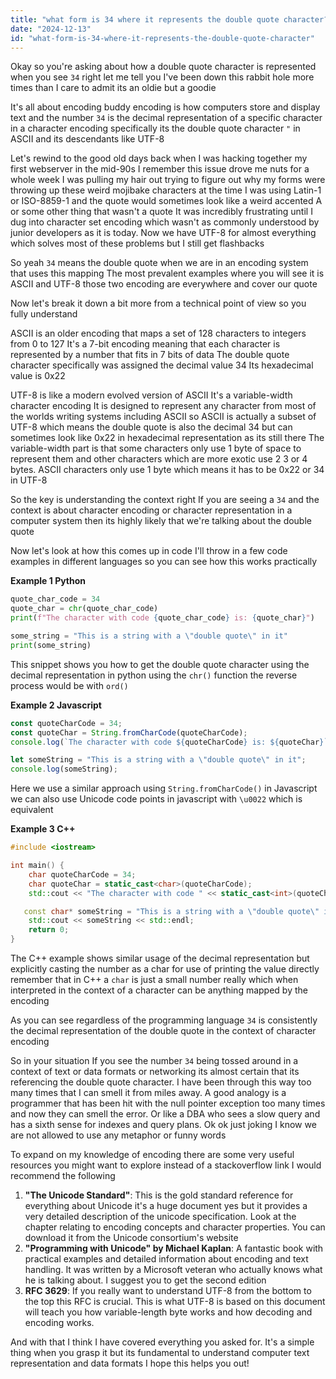 ```yaml
---
title: "what form is 34 where it represents the double quote character?"
date: "2024-12-13"
id: "what-form-is-34-where-it-represents-the-double-quote-character"
---
```


Okay so you're asking about how a double quote character is represented when you see `34` right let me tell you I've been down this rabbit hole more times than I care to admit its an oldie but a goodie

It's all about encoding buddy encoding is how computers store and display text and the number `34` is the decimal representation of a specific character in a character encoding specifically its the double quote character `"` in ASCII and its descendants like UTF-8

Let's rewind to the good old days back when I was hacking together my first webserver in the mid-90s I remember this issue drove me nuts for a whole week I was pulling my hair out trying to figure out why my forms were throwing up these weird mojibake characters at the time I was using Latin-1 or ISO-8859-1 and the quote would sometimes look like a weird accented A or some other thing that wasn't a quote It was incredibly frustrating until I dug into character set encoding which wasn't as commonly understood by junior developers as it is today. Now we have UTF-8 for almost everything which solves most of these problems but I still get flashbacks

So yeah `34` means the double quote when we are in an encoding system that uses this mapping The most prevalent examples where you will see it is ASCII and UTF-8 those two encoding are everywhere and cover our quote

Now let's break it down a bit more from a technical point of view so you fully understand

ASCII is an older encoding that maps a set of 128 characters to integers from 0 to 127 It's a 7-bit encoding meaning that each character is represented by a number that fits in 7 bits of data The double quote character specifically was assigned the decimal value 34 Its hexadecimal value is 0x22

UTF-8 is like a modern evolved version of ASCII It's a variable-width character encoding It is designed to represent any character from most of the worlds writing systems including ASCII so ASCII is actually a subset of UTF-8 which means the double quote is also the decimal 34 but can sometimes look like 0x22 in hexadecimal representation as its still there The variable-width part is that some characters only use 1 byte of space to represent them and other characters which are more exotic use 2 3 or 4 bytes. ASCII characters only use 1 byte which means it has to be 0x22 or 34 in UTF-8

So the key is understanding the context right If you are seeing a `34` and the context is about character encoding or character representation in a computer system then its highly likely that we're talking about the double quote

Now let's look at how this comes up in code I'll throw in a few code examples in different languages so you can see how this works practically

**Example 1 Python**

```python
quote_char_code = 34
quote_char = chr(quote_char_code)
print(f"The character with code {quote_char_code} is: {quote_char}")

some_string = "This is a string with a \"double quote\" in it"
print(some_string)
```

This snippet shows you how to get the double quote character using the decimal representation in python using the `chr()` function the reverse process would be with `ord()`

**Example 2 Javascript**

```javascript
const quoteCharCode = 34;
const quoteChar = String.fromCharCode(quoteCharCode);
console.log(`The character with code ${quoteCharCode} is: ${quoteChar}`);

let someString = "This is a string with a \"double quote\" in it";
console.log(someString);
```

Here we use a similar approach using `String.fromCharCode()` in Javascript we can also use Unicode code points in javascript with `\u0022` which is equivalent

**Example 3 C++**

```cpp
#include <iostream>

int main() {
    char quoteCharCode = 34;
    char quoteChar = static_cast<char>(quoteCharCode);
    std::cout << "The character with code " << static_cast<int>(quoteCharCode) << " is: " << quoteChar << std::endl;

   const char* someString = "This is a string with a \"double quote\" in it";
    std::cout << someString << std::endl;
    return 0;
}
```

The C++ example shows similar usage of the decimal representation but explicitly casting the number as a char for use of printing the value directly remember that in C++ a `char` is just a small number really which when interpreted in the context of a character can be anything mapped by the encoding

As you can see regardless of the programming language `34` is consistently the decimal representation of the double quote in the context of character encoding

So in your situation If you see the number `34` being tossed around in a context of text or data formats or networking its almost certain that its referencing the double quote character. I have been through this way too many times that I can smell it from miles away. A good analogy is a programmer that has been hit with the null pointer exception too many times and now they can smell the error. Or like a DBA who sees a slow query and has a sixth sense for indexes and query plans. Ok ok just joking I know we are not allowed to use any metaphor or funny words

To expand on my knowledge of encoding there are some very useful resources you might want to explore instead of a stackoverflow link I would recommend the following

1.  **"The Unicode Standard"**: This is the gold standard reference for everything about Unicode it's a huge document yes but it provides a very detailed description of the unicode specification. Look at the chapter relating to encoding concepts and character properties. You can download it from the Unicode consortium's website
2.  **"Programming with Unicode" by Michael Kaplan**: A fantastic book with practical examples and detailed information about encoding and text handling. It was written by a Microsoft veteran who actually knows what he is talking about. I suggest you to get the second edition
3.  **RFC 3629**: If you really want to understand UTF-8 from the bottom to the top this RFC is crucial. This is what UTF-8 is based on this document will teach you how variable-length byte works and how decoding and encoding works.

And with that I think I have covered everything you asked for. It's a simple thing when you grasp it but its fundamental to understand computer text representation and data formats I hope this helps you out!

